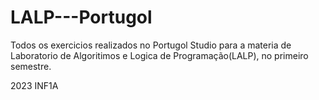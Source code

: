 # LALP---Portugol

Todos os exercicios realizados no Portugol Studio para a materia de Laboratorio de Algoritimos e Logica de Programação(LALP), no primeiro semestre.

2023
INF1A

